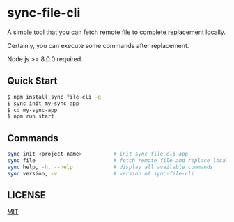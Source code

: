 # sync-file-cli

A simple tool that you can fetch remote file to complete replacement locally. 

Certainly, you can execute some commands after replacement.

Node.js >= 8.0.0 required.

## Quick Start

```bash
$ npm install sync-file-cli -g
$ sync init my-sync-app
$ cd my-sync-app
$ npm run start
```

## Commands

```bash
sync init <project-name>          # init sync-file-cli app
sync file                         # fetch remote file and replace locally
sync help, -h, --help             # display all available commands
sync version, -v                  # version of sync-file-cli
```

## LICENSE

[MIT](LICENSE)
